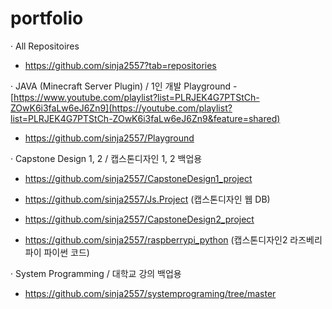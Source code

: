 # portfolio
· All Repositoires 
- https://github.com/sinja2557?tab=repositories

· JAVA (Minecraft Server Plugin) / 1인 개발
Playground - [https://www.youtube.com/playlist?list=PLRJEK4G7PTStCh-ZOwK6i3faLw6eJ6Zn9](https://youtube.com/playlist?list=PLRJEK4G7PTStCh-ZOwK6i3faLw6eJ6Zn9&feature=shared)
- https://github.com/sinja2557/Playground

· Capstone Design 1, 2 / 캡스톤디자인 1, 2 백업용
- https://github.com/sinja2557/CapstoneDesign1_project
- https://github.com/sinja2557/Js.Project (캡스톤디자인 웹 DB)

- https://github.com/sinja2557/CapstoneDesign2_project
- https://github.com/sinja2557/raspberrypi_python (캡스톤디자인2 라즈베리파이 파이썬 코드)

· System Programming / 대학교 강의 백업용
- https://github.com/sinja2557/systemprograming/tree/master
